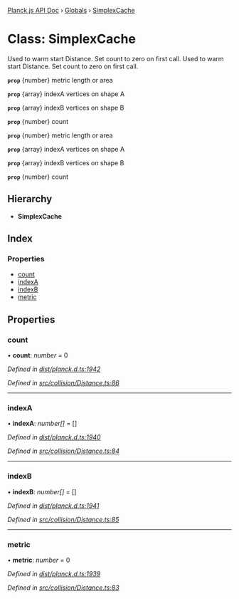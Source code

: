 [Planck.js API Doc](../README.md) › [Globals](../globals.md) › [SimplexCache](simplexcache.md)

# Class: SimplexCache

Used to warm start Distance. Set count to zero on first call.
Used to warm start Distance. Set count to zero on first call.

**`prop`** {number} metric length or area

**`prop`** {array} indexA vertices on shape A

**`prop`** {array} indexB vertices on shape B

**`prop`** {number} count

**`prop`** {number} metric length or area

**`prop`** {array} indexA vertices on shape A

**`prop`** {array} indexB vertices on shape B

**`prop`** {number} count

## Hierarchy

* **SimplexCache**

## Index

### Properties

* [count](simplexcache.md#count)
* [indexA](simplexcache.md#indexa)
* [indexB](simplexcache.md#indexb)
* [metric](simplexcache.md#metric)

## Properties

###  count

• **count**: *number* = 0

*Defined in [dist/planck.d.ts:1942](https://github.com/shakiba/planck.js/blob/7e469c4/dist/planck.d.ts#L1942)*

*Defined in [src/collision/Distance.ts:86](https://github.com/shakiba/planck.js/blob/7e469c4/src/collision/Distance.ts#L86)*

___

###  indexA

• **indexA**: *number[]* = []

*Defined in [dist/planck.d.ts:1940](https://github.com/shakiba/planck.js/blob/7e469c4/dist/planck.d.ts#L1940)*

*Defined in [src/collision/Distance.ts:84](https://github.com/shakiba/planck.js/blob/7e469c4/src/collision/Distance.ts#L84)*

___

###  indexB

• **indexB**: *number[]* = []

*Defined in [dist/planck.d.ts:1941](https://github.com/shakiba/planck.js/blob/7e469c4/dist/planck.d.ts#L1941)*

*Defined in [src/collision/Distance.ts:85](https://github.com/shakiba/planck.js/blob/7e469c4/src/collision/Distance.ts#L85)*

___

###  metric

• **metric**: *number* = 0

*Defined in [dist/planck.d.ts:1939](https://github.com/shakiba/planck.js/blob/7e469c4/dist/planck.d.ts#L1939)*

*Defined in [src/collision/Distance.ts:83](https://github.com/shakiba/planck.js/blob/7e469c4/src/collision/Distance.ts#L83)*
